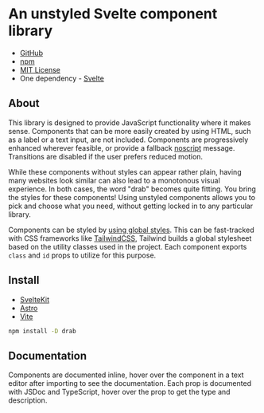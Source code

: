 # An unstyled Svelte component library

- [GitHub](https://github.com/rossrobino/drab)
- [npm](https://www.npmjs.com/package/drab)
- [MIT License](https://github.com/rossrobino/drab/blob/main/LICENSE.md)
- One dependency - [Svelte](https://svelte.dev)

## About

This library is designed to provide JavaScript functionality where it makes sense. Components that can be more easily created by using HTML, such as a label or a text input, are not included. Components are progressively enhanced wherever feasible, or provide a fallback [noscript](https://developer.mozilla.org/en-US/docs/Web/HTML/Element/noscript) message. Transitions are disabled if the user prefers reduced motion.

While these components without styles can appear rather plain, having many websites look similar can also lead to a monotonous visual experience. In both cases, the word "drab" becomes quite fitting. You bring the styles for these components! Using unstyled components allows you to pick and choose what you need, without getting locked in to any particular library.

Components can be styled by [using global styles](https://joyofcode.xyz/global-styles-in-sveltekit). This can be fast-tracked with CSS frameworks like [TailwindCSS](https://tailwindcss.com/), Tailwind builds a global stylesheet based on the utility classes used in the project. Each component exports `class` and `id` props to utilize for this purpose.

## Install

- [SvelteKit](https://kit.svelte.dev)
- [Astro](https://docs.astro.build/en/tutorial/1-setup/2/)
- [Vite](https://vitejs.dev/guide/)

```bash
npm install -D drab
```

## Documentation

Components are documented inline, hover over the component in a text editor after importing to see the documentation. Each prop is documented with JSDoc and TypeScript, hover over the prop to get the type and description.
